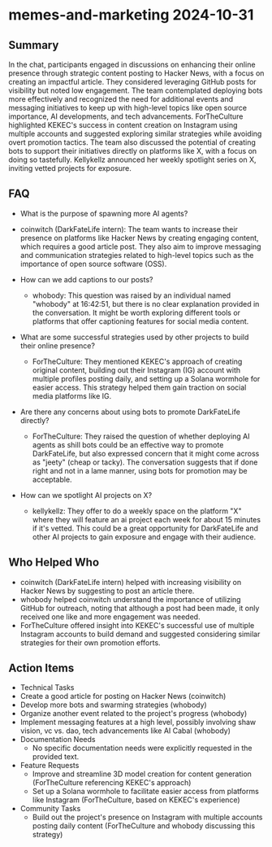 # memes-and-marketing 2024-10-31

## Summary
 In the chat, participants engaged in discussions on enhancing their online presence through strategic content posting to Hacker News, with a focus on creating an impactful article. They considered leveraging GitHub posts for visibility but noted low engagement. The team contemplated deploying bots more effectively and recognized the need for additional events and messaging initiatives to keep up with high-level topics like open source importance, AI developments, and tech advancements. ForTheCulture highlighted KEKEC's success in content creation on Instagram using multiple accounts and suggested exploring similar strategies while avoiding overt promotion tactics. The team also discussed the potential of creating bots to support their initiatives directly on platforms like X, with a focus on doing so tastefully. Kellykellz announced her weekly spotlight series on X, inviting vetted projects for exposure.

## FAQ
 - What is the purpose of spawning more AI agents?
  - coinwitch (DarkFateLife intern): The team wants to increase their presence on platforms like Hacker News by creating engaging content, which requires a good article post. They also aim to improve messaging and communication strategies related to high-level topics such as the importance of open source software (OSS).

- How can we add captions to our posts?
  - whobody: This question was raised by an individual named "whobody" at 16:42:51, but there is no clear explanation provided in the conversation. It might be worth exploring different tools or platforms that offer captioning features for social media content.

- What are some successful strategies used by other projects to build their online presence?
  - ForTheCulture: They mentioned KEKEC's approach of creating original content, building out their Instagram (IG) account with multiple profiles posting daily, and setting up a Solana wormhole for easier access. This strategy helped them gain traction on social media platforms like IG.

- Are there any concerns about using bots to promote DarkFateLife directly?
  - ForTheCulture: They raised the question of whether deploying AI agents as shill bots could be an effective way to promote DarkFateLife, but also expressed concern that it might come across as "jeety" (cheap or tacky). The conversation suggests that if done right and not in a lame manner, using bots for promotion may be acceptable.

- How can we spotlight AI projects on X?
  - kellykellz: They offer to do a weekly space on the platform "X" where they will feature an ai project each week for about 15 minutes if it's vetted. This could be a great opportunity for DarkFateLife and other AI projects to gain exposure and engage with their audience.

## Who Helped Who
 - coinwitch (DarkFateLife intern) helped with increasing visibility on Hacker News by suggesting to post an article there.
- whobody helped coinwitch understand the importance of utilizing GitHub for outreach, noting that although a post had been made, it only received one like and more engagement was needed.
- ForTheCulture offered insight into KEKEC's successful use of multiple Instagram accounts to build demand and suggested considering similar strategies for their own promotion efforts.

## Action Items
 - Technical Tasks
  - Create a good article for posting on Hacker News (coinwitch)
  - Develop more bots and swarming strategies (whobody)
  - Organize another event related to the project's progress (whobody)
  - Implement messaging features at a high level, possibly involving shaw vision, vc vs. dao, tech advancements like AI Cabal (whobody)
- Documentation Needs
  - No specific documentation needs were explicitly requested in the provided text.
- Feature Requests
  - Improve and streamline 3D model creation for content generation (ForTheCulture referencing KEKEC's approach)
  - Set up a Solana wormhole to facilitate easier access from platforms like Instagram (ForTheCulture, based on KEKEC's experience)
- Community Tasks
  - Build out the project's presence on Instagram with multiple accounts posting daily content (ForTheCulture and whobody discussing this strategy)

